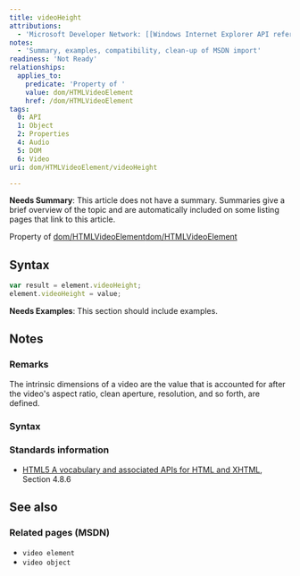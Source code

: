 ```yaml
---
title: videoHeight
attributions:
  - 'Microsoft Developer Network: [[Windows Internet Explorer API reference](http://msdn.microsoft.com/en-us/library/ie/hh828809%28v=vs.85%29.aspx) Article]'
notes:
  - 'Summary, examples, compatibility, clean-up of MSDN import'
readiness: 'Not Ready'
relationships:
  applies_to:
    predicate: 'Property of '
    value: dom/HTMLVideoElement
    href: /dom/HTMLVideoElement
tags:
  0: API
  1: Object
  2: Properties
  4: Audio
  5: DOM
  6: Video
uri: dom/HTMLVideoElement/videoHeight

---
```

**Needs Summary**: This article does not have a summary. Summaries give a brief overview of the topic and are automatically included on some listing pages that link to this article.

Property of [dom/HTMLVideoElement](/dom/HTMLVideoElement)[dom/HTMLVideoElement](/dom/HTMLVideoElement)

## <span>Syntax</span>

``` js
var result = element.videoHeight;
element.videoHeight = value;
```

**Needs Examples**: This section should include examples.

## <span>Notes</span>

### <span>Remarks</span>

The intrinsic dimensions of a video are the value that is accounted for after the video's aspect ratio, clean aperture, resolution, and so forth, are defined.

### <span>Syntax</span>

### <span>Standards information</span>

-   [HTML5 A vocabulary and associated APIs for HTML and XHTML](http://go.microsoft.com/fwlink/p/?linkid=221374), Section 4.8.6

## <span>See also</span>

### <span>Related pages (MSDN)</span>

-   `video element`
-   `video object`

